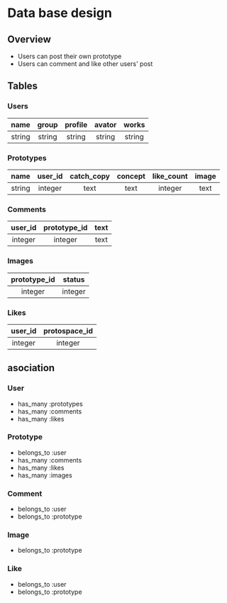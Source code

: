 # Data base design

## Overview
* Users can post their own prototype
* Users can comment and like other users' post

## Tables
### Users
|name|group|profile|avator|works|
|:---:|:---:|:---:|:---:|:---:|
|string|string|string|string|string|

### Prototypes
|name|user_id|catch_copy|concept|like_count|image|
|:---:|:---:|:---:|:---:|:---:|:---:|
|string|integer|text|text|integer|text|

### Comments
|user_id|prototype_id|text|
|:---:|:---:|:---:|
|integer|integer|text|

### Images
|prototype_id|status|
|:---:|:---:|
|integer|integer|

### Likes
|user_id|protospace_id|
|:---:|:---:|
|integer|integer|

## asociation
### User
* has_many :prototypes
* has_many :comments
* has_many :likes

### Prototype
* belongs_to :user
* has_many :comments
* has_many :likes
* has_many :images

### Comment
* belongs_to :user
* belongs_to :prototype

### Image
* belongs_to :prototype

### Like
* belongs_to :user
* belongs_to :prototype
